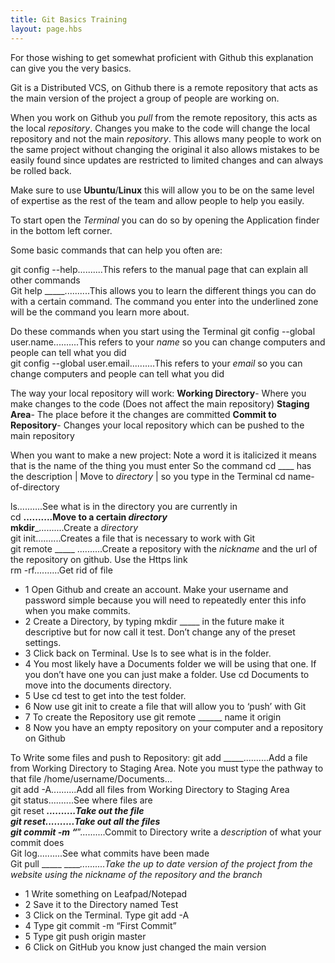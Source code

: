 ```yaml
---
title: Git Basics Training
layout: page.hbs
---
```


For those wishing to get somewhat proficient with Github this explanation can give you the very basics.

Git is a Distributed VCS, on Github there is a remote repository that acts as the main version of the project a group of people are working on.

When you work on Github you _pull_ from the remote repository, this acts as the local _repository_. Changes you make to the code will change the local repository and not the main _repository_. This allows many people to work on the same project without changing the original it also allows mistakes to be easily found since updates are restricted to limited changes and can always be rolled back.

Make sure to use **Ubuntu**/**Linux** this will allow you to be on the same level of expertise as the rest of the team and allow people to help you easily.

To start open the _Terminal_ you can do so by opening the Application finder in the bottom left corner.

Some basic commands that can help you often are:

git config --help..........This refers to the manual page that can explain all other commands  
Git help _____..........This allows you to learn the different things you can do with a certain command. The command you enter into the underlined zone will be the command you learn more about.

Do these commands when you start using the Terminal
git config --global user.name..........This refers to your _name_ so you can change computers and people can tell what you did  
git config --global user.email..........This refers to your _email_ so you can change computers and people can tell what you did  

The way your local repository will work:
**Working Directory**-
Where you make changes to the code (Does not affect the main repository)
**Staging Area**-
The place before it the changes are committed
**Commit to Repository**-
Changes your local repository which can be pushed to the main repository

When you want to make a new project:
Note a word it is italicized it means that is the name of the thing you must enter
So the command cd ____ has the description | Move to _directory_ | so you type in the Terminal cd name-of-directory

ls..........See what is in the directory you are currently in  
cd ____..........Move to a certain _directory_  
mkdir_____..........Create a _directory_  
git init..........Creates a file that is necessary to work with Git  
git remote _____ <url>..........Create a repository with the _nickname_ and the url of the repository on github. Use the Https link  
rm -rf..........Get rid of file  

- 1 Open Github and create an account. Make your username and password simple because you will need to repeatedly enter this info when you make commits.
- 2 Create a Directory, by typing mkdir _____  in the future make it descriptive but for now call it test. Don’t change any of the preset settings.
- 3 Click back on Terminal. Use ls to see what is in the folder.
- 4 You most likely have a Documents folder we will be using that one. If you don’t have one you can just make a folder. Use cd Documents to move into the documents directory.
- 5 Use cd test to get into the test folder.
- 6 Now use git init to create a file that will allow you to ‘push’ with Git
- 7 To create the Repository use git remote ______ <url> name it origin
- 8 Now you have an empty repository on your computer and a repository on Github

To Write some files and push to Repository:
git add _____..........Add a file from Working Directory to Staging Area. Note you must type the pathway to that file /home/username/Documents...  
git add -A..........Add all files from Working Directory to Staging Area  
git status..........See where files are  
git reset _____..........Take out the _file_  
git reset..........Take out all the files  
git commit -m “_____”..........Commit to Directory write a _description_ of what your commit does  
Git log..........See what commits have been made  
Git pull _____ ______..........Take the up to date version of the project from the website using the nickname_ of the repository and the branch_  

- 1 Write something on Leafpad/Notepad
- 2 Save it to the Directory named Test
- 3 Click on the Terminal. Type git add -A
- 4 Type git commit -m “First Commit”
- 5 Type git push origin master
- 6 Click on GitHub you know just changed the main version
